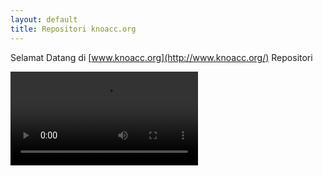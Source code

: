 ```yaml
---
layout: default
title: Repositori knoacc.org
---
```

Selamat Datang di [www.knoacc.org](http://www.knoacc.org/) Repositori

![Horreeee](/gif/hore-hore.mp4)
